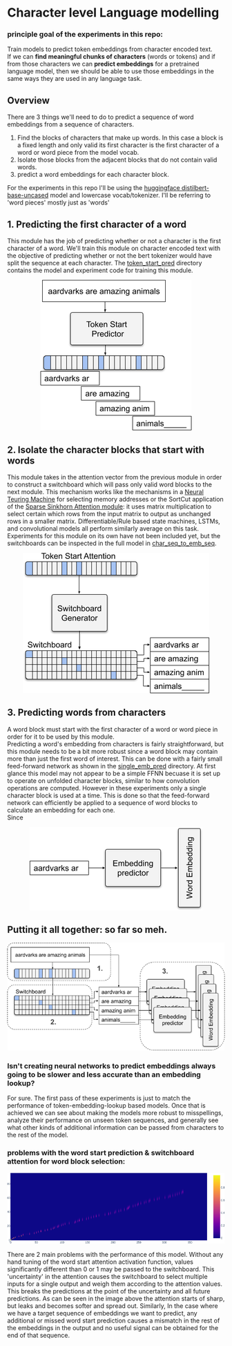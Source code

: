 # Character level Language modelling

### principle goal of the experiments in this repo:

Train models to predict token embeddings from character encoded text.<br>
If we can **find meaningful chunks of characters** (words or tokens) 
and if from those characters we can **predict embeddings** for a pretrained language model, 
then we should be able to use those embeddings in the same ways they are used in any language task.

## Overview
There are 3 things we'll need to do to predict a sequence of word embeddings from a sequence of characters.

1. Find the blocks of characters that make up words. In this case a block is a fixed length and only valid its first character is the first character of a word or word piece from the model vocab.
2. Isolate those blocks from the adjacent blocks that do not contain valid words.
3. predict a word embeddings for each character block.

For the experiments in this repo I'll be using the [huggingface distilbert-base-uncased](https://huggingface.co/transformers/model_doc/distilbert.html) model and lowercase vocab/tokenizer. I'll be referring to 'word pieces' mostly just as 'words'

## 1. Predicting the first character of a word
This module has the job of predicting whether or not a character is the first character of a word.
We'll train this module on character encoded text with the objective of predicting whether or not the bert tokenizer would have split the sequence at each character. The [token_start_pred](token_start_pred) directory contains the model and experiment code for training this module.
<p align="center">
  <img src="images/char_lm_word_attn_rotated.png">
</p>

## 2. Isolate the character blocks that start with words
This module takes in the attention vector from the previous module in order to construct a switchboard which will pass only valid word blocks to the next module. This mechanism works like the mechanisms in a [Neural Teuring Machine](https://arxiv.org/abs/1410.5401) for selecting memory addresses or the SortCut application of the [Sparse Sinkhorn Attention module](https://arxiv.org/abs/2002.11296): it uses matrix multiplication to select certain which rows from the input matrix to output as unchanged rows in a smaller matrix. Differentiable/Rule based state machines, LSTMs, and convolutional models all perform similarly average on this task. Experiments for this module on its own have not been included yet, but the switchboards can be inspected in the full model in [char_seq_to_emb_seq](char_seq_to_emb_seq).

<p align="center">
  <img src="images/char_lm_switchboard_rotated.png">
</p>

## 3. Predicting words from characters
A word block must start with the first character of a word or word piece in order for it to be used by this module.<br>
Predicting a word's embedding from characters is fairly straightforward, but this module needs to be a bit more robust since a word block may contain more than just the first word of interest. This can be done with a fairly small feed-forward network as shown in the [single_emb_pred](single_emb_pred) directory. At first glance this model may not appear to be a simple FFNN becuase it is set up to operate on unfolded character blocks, similar to how convolution operations are computed. However in these experiments only a single character block is used at a time. This is done so that the feed-forward network can efficiently be applied to a sequence of word blocks to calculate an embedding for each one.<br>
Since
<p align="center">
  <img src="images/char_lm_emb_pred_single.png">
</p>

## Putting it all together: so far so meh.
<p align="center">
  <img src="images/char_lm_full_labeled.png">
</p>

### Isn't creating neural networks to predict embeddings always going to be slower and less accurate than an embedding lookup?
For sure. The first pass of these experiments is just to match the performance of token-embedding-lookup based models. Once that is achieved we can see about making the models more robust to misspellings, analyze their performance on unseen token sequences, and generally see what other kinds of additional information can be passed from characters to the rest of the model.
<br>

### problems with the word start prediction & switchboard attention for word block selection:
<p align="center">
  <img src="images/leaky_switchboard.png">
</p>

There are 2 main problems with the performance of this model. Without any hand tuning of the word start attention activation function, values significantly different than 0 or 1 may be passed to the switchboard. This 'uncertainty' in the attention causes the switchboard to select multiple inputs for a single output and weigh them according to the attention values. This breaks the predictions at the point of the uncertainty and all future predictions.  As can be seen in the image above the attention starts of sharp, but leaks and becomes softer and spread out.
Similarly, In the case where we have a target sequence of embeddings we want to predict, any additional or missed word start prediction causes a mismatch in the rest of the embeddings in the output and no useful signal can be obtained for the end of that sequence.
